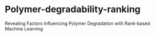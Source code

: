 # Polymer-degradability-ranking
Revealing Factors Influencing Polymer Degradation with Rank-based Machine Learning
